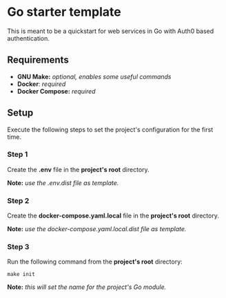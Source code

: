 # Go starter template
This is meant to be a quickstart for web services in Go with Auth0 based authentication.

## Requirements
- **GNU Make:** *optional, enables some useful commands*
- **Docker**: *required*
- **Docker Compose:** *required*

## Setup
Execute the following steps to set the project's configuration for the first time.

### Step 1
Create the **.env** file in the **project's root** directory.

**Note:** *use the .env.dist file as template.*

### Step 2
Create the **docker-compose.yaml.local** file in the **project's root** directory.

**Note:** *use the docker-compose.yaml.local.dist file as template.*

### Step 3
Run the following command from the **project's root** directory:
```
make init
```
**Note:** *this will set the name for the project's Go module.*
